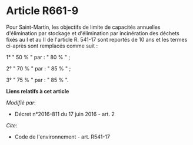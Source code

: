 # Article R661-9

Pour Saint-Martin, les objectifs de limite de capacités annuelles d'élimination par stockage et d'élimination par
incinération des déchets fixés au I et au II de l'article R. 541-17 sont reportés de 10 ans et les termes ci-après sont
remplacés comme suit : 

1° " 50 % " par : " 80 % " ; 

2° " 70 % " par : " 85 % " ; 

3° " 75 % " par : " 85 % ".

**Liens relatifs à cet article**

_Modifié par_:

  - Décret n°2016-811 du 17 juin 2016 - art. 2

_Cite_:

  - Code de l'environnement - art. R541-17

